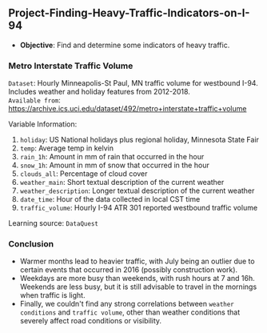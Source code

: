 ## Project-Finding-Heavy-Traffic-Indicators-on-I-94
- **Objective**: Find and determine some indicators of heavy traffic.

### Metro Interstate Traffic Volume
`Dataset`: Hourly Minneapolis-St Paul, MN traffic volume for westbound I-94. Includes weather and holiday features from 2012-2018.<br>
`Available from`: https://archive.ics.uci.edu/dataset/492/metro+interstate+traffic+volume <br>

Variable Information: <br>
1. `holiday`: US National holidays plus regional holiday, Minnesota State Fair
2. `temp`: Average temp in kelvin
3. `rain_1h`: Amount in mm of rain that occurred in the hour
4. `snow_1h`: Amount in mm of snow that occurred in the hour
5. `clouds_all`: Percentage of cloud cover
6. `weather_main`: Short textual description of the current weather
7. `weather_description`: Longer textual description of the current weather
8. `date_time`: Hour of the data collected in local CST time
9. `traffic_volume`: Hourly I-94 ATR 301 reported westbound traffic volume

Learning source: `DataQuest`

### Conclusion
- Warmer months lead to heavier traffic, with July being an outlier due to certain events that occurred in 2016 (possibly construction work).
- Weekdays are more busy than weekends, with rush hours at 7 and 16h. Weekends are less busy, but it is still advisable to travel in the mornings when traffic is light.
- Finally, we couldn't find any strong correlations between `weather conditions` and `traffic volume`, other than weather conditions that severely affect road conditions or visibility.
